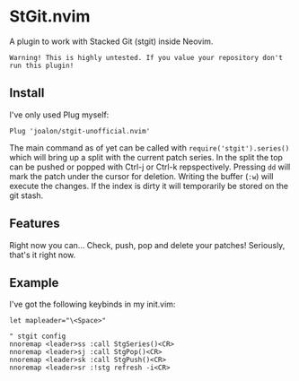 # StGit.nvim
A plugin to work with Stacked Git (stgit) inside Neovim.

`Warning! This is highly untested. If you value your repository don't run this plugin!`

## Install
I've only used Plug myself:

```
Plug 'joalon/stgit-unofficial.nvim'
```

The main command as of yet can be called with `require('stgit').series()` which will
bring up a split with the current patch series. In the split the top can be pushed
or popped with Ctrl-j or Ctrl-k repspectively. Pressing `dd` will mark the patch
under the cursor for deletion. Writing the buffer (`:w`) will execute the changes.
If the index is dirty it will temporarily be stored on the git stash.

## Features
Right now you can... Check, push, pop and delete your patches! Seriously, that's it right now.

## Example
I've got the following keybinds in my init.vim:

```
let mapleader="\<Space>"

" stgit config
nnoremap <leader>ss :call StgSeries()<CR>
nnoremap <leader>sj :call StgPop()<CR>
nnoremap <leader>sk :call StgPush()<CR>
nnoremap <leader>sr :!stg refresh -i<CR>
```
